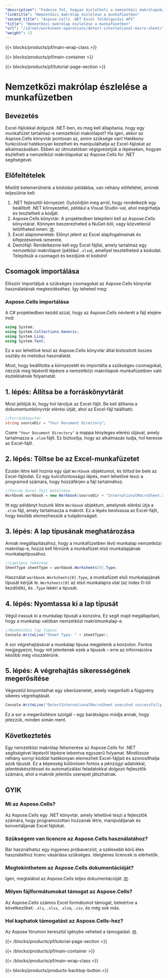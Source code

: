 ```yaml
---
"description": "Fedezze fel, hogyan észlelheti a nemzetközi makrólapokat Excelben az Aspose.Cells for .NET használatával ezzel a részletes, lépésről lépésre szóló útmutatóval. Tökéletes fejlesztők számára."
"linktitle": "Nemzetközi makrólap észlelése a munkafüzetben"
"second_title": "Aspose.Cells .NET Excel feldolgozási API"
"title": "Nemzetközi makrólap észlelése a munkafüzetben"
"url": "/id/net/worksheet-operations/detect-international-macro-sheet/"
"weight": 13
---
```


{{< blocks/products/pf/main-wrap-class >}}

{{< blocks/products/pf/main-container >}}

{{< blocks/products/pf/tutorial-page-section >}}

# Nemzetközi makrólap észlelése a munkafüzetben

## Bevezetés
Excel-fájlokkal dolgozik .NET-ben, és meg kell állapítania, hogy egy munkafüzet tartalmaz-e nemzetközi makrólapot? Ha igen, akkor az Aspose.Cells könyvtár pontosan az, amire szüksége van! Hatékony funkcióival hatékonyan kezelheti és manipulálhatja az Excel-fájlokat az alkalmazásában. Ebben az útmutatóban végigvezetjük a lépéseken, hogyan észlelheti a nemzetközi makrólapokat az Aspose.Cells for .NET segítségével.
## Előfeltételek
Mielőtt belemerülnénk a kódolási példákba, van néhány előfeltétel, aminek teljesülnie kell:
1. .NET fejlesztői környezet: Győződjön meg arról, hogy rendelkezik egy beállított .NET környezettel, például a Visual Studio-val, ahol megírhatja és tesztelheti a kódját.
2. Aspose.Cells könyvtár: A projektedben telepíteni kell az Aspose.Cells könyvtárat. Könnyen beszerezheted a NuGet-ből, vagy közvetlenül letöltheted innen: [itt](https://releases.aspose.com/cells/net/).
3. Excel alapismeretek: Előnyt jelent az Excel alapfogalmainak és kifejezéseinek ismerete.
4. Demófájl: Rendelkeznie kell egy Excel fájllal, amely tartalmaz egy nemzetközi makrólapot (például `.xlsm`), amellyel tesztelheted a kódodat.
Telepítsük a csomagot és kezdjünk el kódolni!
## Csomagok importálása
Először importáljuk a szükséges csomagokat az Aspose.Cells könyvtár használatának megkezdéséhez. Így teheted meg:
### Aspose.Cells importálása
A C# projektedben kezdd azzal, hogy az Aspose.Cells névterét a fájl elejére írod:
```csharp
using System;
using System.Collections.Generic;
using System.Linq;
using System.Text;
```
Ez a sor lehetővé teszi az Aspose.Cells könyvtár által biztosított összes osztály és metódus használatát.

Most, hogy beállította a környezetét és importálta a szükséges csomagokat, nézzük meg lépésről lépésre a nemzetközi makrólapok munkafüzetben való észlelésének folyamatát.
## 1. lépés: Állítsa be a forráskönyvtárát
Most jelöljük ki, hogy hol tároljuk az Excel-fájlt. Be kell állítania a dokumentumkönyvtár elérési útját, ahol az Excel-fájl található:
```csharp
//Forráskönyvtár
string sourceDir = "Your Document Directory";
```
Csere `"Your Document Directory"` a mappa tényleges elérési útjával, amely tartalmazza a `.xlsm` fájlt. Ez biztosítja, hogy az alkalmazás tudja, hol keresse az Excel-fájlt.
## 2. lépés: Töltse be az Excel-munkafüzetet
Ezután létre kell hoznia egy újat `Workbook` objektumot, és töltsd be bele az Excel-fájlodat. Ez egy kulcsfontosságú lépés, mert lehetővé teszi a programod számára, hogy hozzáférjen a fájl tartalmához.
```csharp
//Forrás Excel fájl betöltése
Workbook workbook = new Workbook(sourceDir + "InternationalMacroSheet.xlsm");
```
Itt egy példányt hozunk létre `Workbook` objektum, amelynek elérési útja a `.xlsm` fájl, amely tartalmazza a makrót. Ez a lépés beolvassa az Excel-fájlt, hogy később elemezhessük a tulajdonságait.
## 3. lépés: A lap típusának meghatározása
Annak megállapításához, hogy a munkafüzetben lévő munkalap nemzetközi makrólap-e, hozzá kell férnünk a munkafüzet első munkalapjának munkalaptípusához.
```csharp
//Laptípus lekérése
SheetType sheetType = workbook.Worksheets[0].Type;
```
Használat `workbook.Worksheets[0].Type`, a munkafüzet első munkalapjának típusát kérjük le. `Worksheets[0]` az első munkalapra utal (az index 0-tól kezdődik), és `.Type` lekéri a típusát.
## 4. lépés: Nyomtassa ki a lap típusát
Végül írassuk ki a munkalap típusát a konzolra. Ez segít majd megállapítani, hogy a munkalap valóban nemzetközi makrómunkalap-e.
```csharp
//Nyomtatási lap típusa
Console.WriteLine("Sheet Type: " + sheetType);
```
A sor végrehajtásával a munkalap típusa megjelenik a konzolon. Fontos megjegyezni, hogy mit jelentenek ezek a típusok – erre az információra később még visszatérünk.
## 5. lépés: A végrehajtás sikerességének megerősítése
Végezetül kinyomtathat egy sikerüzenetet, amely megerősíti a függvény sikeres végrehajtását.
```csharp
Console.WriteLine("DetectInternationalMacroSheet executed successfully.");
```
Ez a sor a megerősítésre szolgál – egy barátságos módja annak, hogy jelezzük, minden simán ment.
## Következtetés
Egy nemzetközi makrólap felismerése az Aspose.Cells for .NET segítségével lépésről lépésre lebontva egyszerű folyamat. Mindössze néhány sornyi kóddal hatékonyan elemezheti Excel-fájljait és azonosíthatja azok típusát. Ez a képesség különösen fontos a pénzügyi adatokkal, jelentéskészítéssel és automatizálási feladatokkal dolgozó fejlesztők számára, ahol a makrók jelentős szerepet játszhatnak. 
## GYIK
### Mi az Aspose.Cells?
Az Aspose.Cells egy .NET könyvtár, amely lehetővé teszi a fejlesztők számára, hogy programozottan hozzanak létre, manipuláljanak és konvertáljanak Excel fájlokat.
### Szükségem van licencre az Aspose.Cells használatához?
Bár használhatsz egy ingyenes próbaverziót, a szélesebb körű éles használathoz licenc vásárlása szükséges. Ideiglenes licencek is elérhetők.
### Megtekinthetem az Aspose.Cells dokumentációját?
Igen, megtalálod az Aspose.Cells teljes dokumentációját. [itt](https://reference.aspose.com/cells/net/).
### Milyen fájlformátumokat támogat az Aspose.Cells?
Az Aspose.Cells számos Excel formátumot támogat, beleértve a következőket: `.xls`, `.xlsx`, `.xlsm`, `.csv`, és még sok más.
### Hol kaphatok támogatást az Aspose.Cells-hez?
Az Aspose fórumon keresztül igénybe veheted a támogatást. [itt](https://forum.aspose.com/c/cells/9).

{{< /blocks/products/pf/tutorial-page-section >}}

{{< /blocks/products/pf/main-container >}}

{{< /blocks/products/pf/main-wrap-class >}}

{{< blocks/products/products-backtop-button >}}